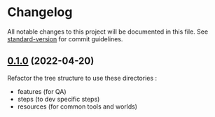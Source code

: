 # Changelog

All notable changes to this project will be documented in this file.
See [standard-version](https://github.com/conventional-changelog/standard-version) for commit guidelines.

## [0.1.0](#) (2022-04-20)

Refactor the tree structure to use these directories :

* features (for QA)
* steps (to dev specific steps)
* resources (for common tools and worlds)

  
